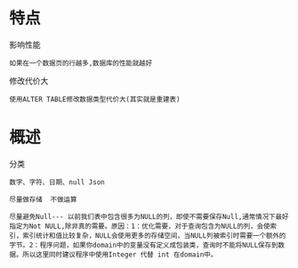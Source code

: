 

# 特点

影响性能

    如果在一个数据页的行越多,数据库的性能就越好    
    
修改代价大

    使用ALTER TABLE修改数据类型代价大(其实就是重建表)  
     
 
# 概述

分类

    数字、字符、日期、null Json
    
    尽量做存储  不做运算
    
    尽量避免Null--- 以前我们表中包含很多为NULL的列，即使不需要保存Null,通常情况下最好指定为Not NULL,除非真的需要。原因：1：优化需要，对于查询包含为NULL的列，会使索引，索引统计和值比较复杂，NULL会使用更多的存储空间，当NULL列被索引时需要一个额外的字节。2：程序问题，如果你domain中的变量没有定义成包装类，查询时不能将NULL保存到数据。所以这里同时建议程序中使用Integer 代替 int 在domain中。
  
  

